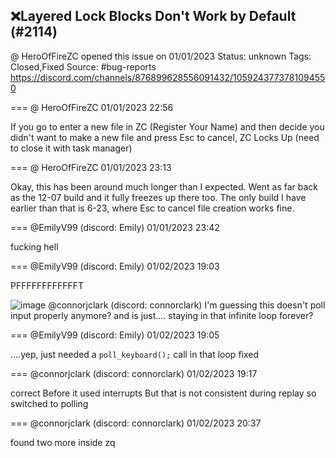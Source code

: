 ## ❌Layered Lock Blocks Don't Work by Default (#2114)
@ HeroOfFireZC opened this issue on 01/01/2023
Status: unknown
Tags: Closed,Fixed
Source: #bug-reports https://discord.com/channels/876899628556091432/1059243773781094550


=== @ HeroOfFireZC 01/01/2023 22:56

If you go to enter a new file in ZC (Register Your Name) and then decide you didn't want to make a new file and press Esc to cancel, ZC Locks Up (need to close it with task manager)

=== @ HeroOfFireZC 01/01/2023 23:13

Okay, this has been around much longer than I expected. Went as far back as the 12-07 build and it fully freezes up there too. The only build I have earlier than that is 6-23, where Esc to cancel file creation works fine.

=== @EmilyV99 (discord: Emily) 01/01/2023 23:42

fucking hell

=== @EmilyV99 (discord: Emily) 01/02/2023 19:03

PFFFFFFFFFFFFT

![image](https://cdn.discordapp.com/attachments/1059243773781094550/1059547561045798932/image.png?ex=65e61b0f&is=65d3a60f&hm=ccfb34f769e2dc02649618ef10e5ab11d6a93ad22333090feb58dbc73b304ca1&)
@connorjclark (discord: connorclark) I'm guessing this doesn't poll input properly anymore?
and is just.... staying in that infinite loop forever?

=== @EmilyV99 (discord: Emily) 01/02/2023 19:05

....yep, just needed a `poll_keyboard();` call in that loop
fixed

=== @connorjclark (discord: connorclark) 01/02/2023 19:17

correct
Before it used interrupts
But that is not consistent during replay so switched to polling

=== @connorjclark (discord: connorclark) 01/02/2023 20:37

found two more inside zq
